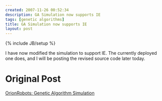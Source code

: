```yaml
---
created: 2007-11-26 00:52:34
description: GA Simulation now supports IE
tags: [genetic algorithms]
title: GA Simulation now supports IE
layout: post
---
```

{% include JB/setup %}


I have now modified the simulation to support IE. The currently deployed one does, and I will be posting the revised source code later today.

# Original Post

<a href="https://github.com/orionrobots/browser_genetic_simulation">OrionRobots: Genetic Algorithm Simulation</a></li>


